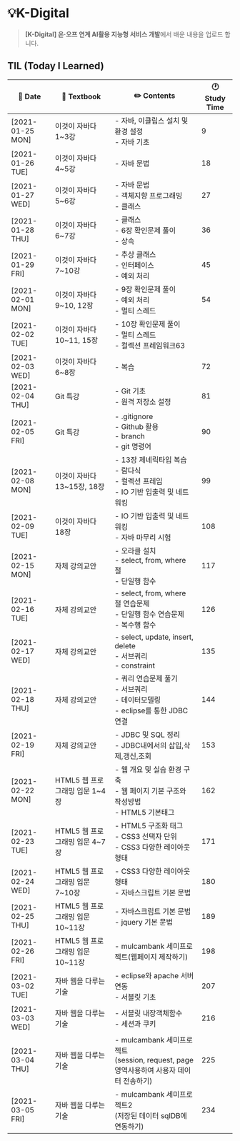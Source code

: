 # 💡K-Digital

> **[K-Digital] 온·오프 연계 AI활용 지능형 서비스 개발**에서 배운 내용을 업로드 합니다.


## TIL (Today I Learned)

| :calendar: Date                                              | :book: Textbook           | :pencil2: Contents          | 🕐 Study Time         |
| ------------------------------------------------------------ | ------------------------- | --------------------------- | -------------------------- |
| [2021-01-25 MON]​ | 이것이 자바다 1~3강       | - 자바, 이클립스 설치 및 환경 설정<br />- 자바 기초          |9
| [2021-01-26 TUE] | 이것이 자바다 4~5강       | - 자바 문법                                                  |18
| [2021-01-27 WED] | 이것이 자바다 5~6강       | - 자바 문법<br />- 객체지향 프로그래밍<br />- 클래스         |27
| [2021-01-28 THU] | 이것이 자바다 6~7강       | - 클래스<br />- 6장 확인문제 풀이<br />- 상속                |36
| [2021-01-29 FRI] | 이것이 자바다 7~10강      | - 추상 클래스<br />- 인터페이스<br />- 예외 처리             |45
| [2021-02-01 MON] | 이것이 자바다 9~10, 12장  | - 9장 확인문제 풀이<br />- 예외 처리<br />- 멀티 스레드      |54
| [2021-02-02 TUE] | 이것이 자바다 10~11, 15장 | - 10장 확인문제 풀이<br />- 멀티 스레드<br />- 컬렉션 프레임워크63 |
| [2021-02-03 WED] | 이것이 자바다 6~8장       | - 복습                                                       |72
| [2021-02-04 THU] | Git 특강                  | - Git 기초<br />- 원격 저장소 설정                           |81
| [2021-02-05 FRI] | Git 특강                  | - .gitignore<br />- Github 활용<br />- branch<br />- git 명령어 |90
| [2021-02-08 MON] | 이것이 자바다 13~15장, 18장  | - 13장 제네릭타입 복습<br />- 람다식<br />- 컬렉션 프레임<br />- IO 기반 입출력 및 네트워킹     |99
| [2021-02-09 TUE] | 이것이 자바다 18장  | - IO 기반 입출력 및 네트워킹 <br />- 자바 마무리 시험   |108
| [2021-02-15 MON] | 자체 강의교안  | - 오라클 설치 <br />- select, from, where 절 <br />- 단일행 함수     |117
| [2021-02-16 TUE] | 자체 강의교안  | - select, from, where 절 연습문제 <br />- 단일행 함수 연습문제<br/>- 복수행 함수    |126
| [2021-02-17 WED] | 자체 강의교안  | - select, update, insert, delete <br />- 서브쿼리 <br/>- constraint    |135
| [2021-02-18 THU] | 자체 강의교안  | - 쿼리 연습문제 풀기 <br />- 서브쿼리 <br/>- 데이터모델링 <br/>- eclipse를 통한 JDBC 연결    |144
| [2021-02-19 FRI] | 자체 강의교안  | - JDBC 및 SQL 정리 <br/>- JDBC내에서의 삽입,삭제,갱신,조회  |153
| [2021-02-22 MON] | HTML5 웹 프로그래밍 입문 1~4장  | - 웹 개요 및 실습 환경 구축 <br />- 웹 페이지 기본 구조와 작성방법 <br />- HTML5 기본태그    |162
| [2021-02-23 TUE] | HTML5 웹 프로그래밍 입문 4~7장       | - HTML5 구조화 태그 <br /> - CSS3 선택자 단위  <br /> - CSS3 다양한 레이아웃 형태         |171
| [2021-02-24 WED] | HTML5 웹 프로그래밍 입문 7~10장  | - CSS3 다양한 레이아웃 형태 <br />- 자바스크립트 기본 문법    |180
| [2021-02-25 THU] | HTML5 웹 프로그래밍 입문 10~11장  | - 자바스크립트 기본 문법 <br />- jquery 기본 문법    |189
| [2021-02-26 FRI] | HTML5 웹 프로그래밍 입문 10~11장  | - mulcambank 세미프로젝트(웹페이지 제작하기)    |198
| [2021-03-02 TUE] | 자바 웹을 다루는 기술  | - eclipse와 apache 서버 연동 <br />- 서블릿 기초    |207
| [2021-03-03 WED] | 자바 웹을 다루는 기술  | - 서블릿 내장객체함수 <br />- 세션과 쿠키    |216
| [2021-03-04 THU] | 자바 웹을 다루는 기술  | - mulcambank 세미프로젝트 <br />(session, request, page 영역사용하여 사용자 데이터 전송하기)    |225
| [2021-03-05 FRI] | 자바 웹을 다루는 기술  | - mulcambank 세미프로젝트2 <br />(저장된 데이터 sqlDB에 연동하기)    |234
